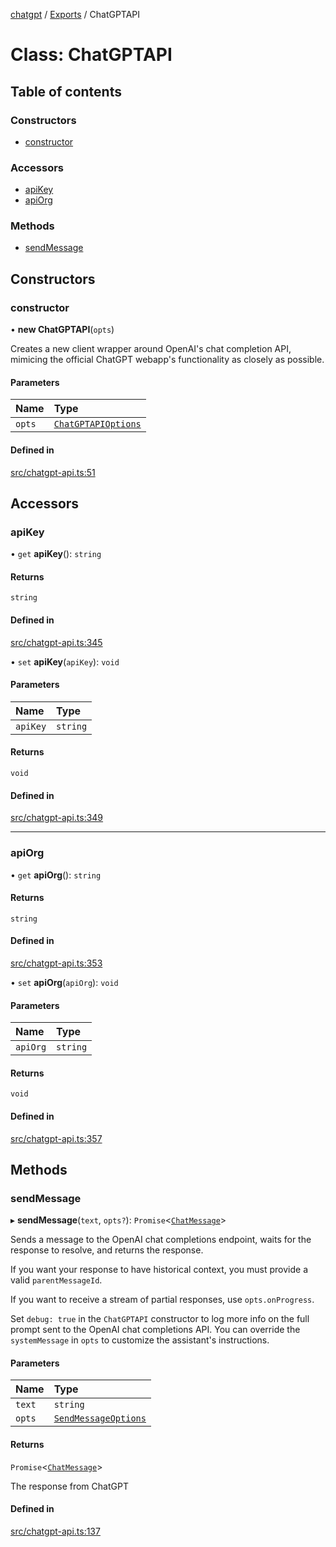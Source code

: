 [chatgpt](../readme.md) / [Exports](../modules.md) / ChatGPTAPI

# Class: ChatGPTAPI

## Table of contents

### Constructors

- [constructor](ChatGPTAPI.md#constructor)

### Accessors

- [apiKey](ChatGPTAPI.md#apikey)
- [apiOrg](ChatGPTAPI.md#apiorg)

### Methods

- [sendMessage](ChatGPTAPI.md#sendmessage)

## Constructors

### constructor

• **new ChatGPTAPI**(`opts`)

Creates a new client wrapper around OpenAI's chat completion API, mimicing the official ChatGPT webapp's functionality as closely as possible.

#### Parameters

| Name   | Type                                                   |
| :----- | :----------------------------------------------------- |
| `opts` | [`ChatGPTAPIOptions`](../modules.md#chatgptapioptions) |

#### Defined in

[src/chatgpt-api.ts:51](https://github.com/transitive-bullshit/chatgpt-api/blob/fb06beb/src/chatgpt-api.ts#L51)

## Accessors

### apiKey

• `get` **apiKey**(): `string`

#### Returns

`string`

#### Defined in

[src/chatgpt-api.ts:345](https://github.com/transitive-bullshit/chatgpt-api/blob/fb06beb/src/chatgpt-api.ts#L345)

• `set` **apiKey**(`apiKey`): `void`

#### Parameters

| Name     | Type     |
| :------- | :------- |
| `apiKey` | `string` |

#### Returns

`void`

#### Defined in

[src/chatgpt-api.ts:349](https://github.com/transitive-bullshit/chatgpt-api/blob/fb06beb/src/chatgpt-api.ts#L349)

---

### apiOrg

• `get` **apiOrg**(): `string`

#### Returns

`string`

#### Defined in

[src/chatgpt-api.ts:353](https://github.com/transitive-bullshit/chatgpt-api/blob/fb06beb/src/chatgpt-api.ts#L353)

• `set` **apiOrg**(`apiOrg`): `void`

#### Parameters

| Name     | Type     |
| :------- | :------- |
| `apiOrg` | `string` |

#### Returns

`void`

#### Defined in

[src/chatgpt-api.ts:357](https://github.com/transitive-bullshit/chatgpt-api/blob/fb06beb/src/chatgpt-api.ts#L357)

## Methods

### sendMessage

▸ **sendMessage**(`text`, `opts?`): `Promise`<[`ChatMessage`](../interfaces/ChatMessage.md)\>

Sends a message to the OpenAI chat completions endpoint, waits for the response
to resolve, and returns the response.

If you want your response to have historical context, you must provide a valid `parentMessageId`.

If you want to receive a stream of partial responses, use `opts.onProgress`.

Set `debug: true` in the `ChatGPTAPI` constructor to log more info on the full prompt sent to the OpenAI chat completions API. You can override the `systemMessage` in `opts` to customize the assistant's instructions.

#### Parameters

| Name   | Type                                                     |
| :----- | :------------------------------------------------------- |
| `text` | `string`                                                 |
| `opts` | [`SendMessageOptions`](../modules.md#sendmessageoptions) |

#### Returns

`Promise`<[`ChatMessage`](../interfaces/ChatMessage.md)\>

The response from ChatGPT

#### Defined in

[src/chatgpt-api.ts:137](https://github.com/transitive-bullshit/chatgpt-api/blob/fb06beb/src/chatgpt-api.ts#L137)
